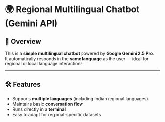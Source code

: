 # 🌍 Regional Multilingual Chatbot (Gemini API)

## 📌 Overview
This is a **simple multilingual chatbot** powered by **Google Gemini 2.5 Pro**.  
It automatically responds in the **same language** as the user — ideal for regional or local language interactions.

---

## 🛠 Features
- Supports **multiple languages** (including Indian regional languages)
- Maintains basic **conversation flow**
- Runs directly in a **terminal**
- Easy to adapt for regional-specific datasets

